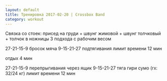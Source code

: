 ```yaml
---
layout: default
title: Тренировка 2017-02-20 | Crossbox Band
category: workout
---
```


Связка со стоек: 
присед на груди + швунг жимовой + швунг толчковый + толчок в ножницы
3 подхода с рабочим весом

27-21-15-9 бросок мяча
9-15-21-27 подтягивания
лимит времени 12 мин

отдых 4 мин

27-21-15-9 перепрыгивания через ящик
9-15-21-27 тяга гири сумо (rx: 32/24 кг)
лимит времени 12 мин
